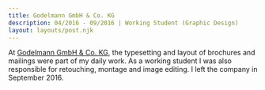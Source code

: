 ```yaml
---
title: Godelmann GmbH & Co. KG
description: 04/2016 - 09/2016 | Working Student (Graphic Design)
layout: layouts/post.njk
---
```

At <a href="https://www.godelmann.de" target="_blank" rel="noopener noreferrer">Godelmann GmbH & Co. KG</a>, the typesetting and layout of brochures and mailings were part of my daily work. As a working student I was also responsible for retouching, montage and image editing. I left the company in September 2016.
